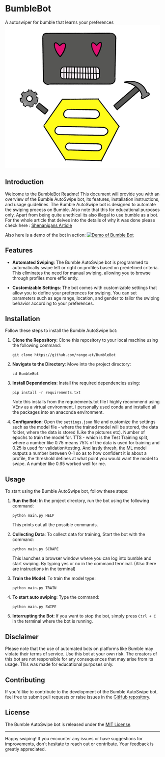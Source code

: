 # BumbleBot
A autoswiper for bumble that learns your preferences
![Bumble Bot Logo](/BumbleBotImage.png?raw=true)

## Introduction

Welcome to the BumbleBot Readme! This document will provide you with an overview of the Bumble AutoSwipe bot, its features, installation instructions, and usage guidelines. The Bumble AutoSwipe bot is designed to automate the swiping process on Bumble. Also note that this for educational purposes only. Apart from being quite unethical its also illegal to use bumble as a bot. For the whole article that delves into the details of why it was done please check here : [Shenanigans Article](https://www.shenanigans.blog/shenan/?shenan=bumblebot)

Also here is a demo of the bot in action:
[![Demo of Bumble Bot](https://img.youtube.com/vi/TggSPKmyDUY/0.jpg)](https://www.youtube.com/watch?v=TggSPKmyDUY)

## Features

- **Automated Swiping**: The Bumble AutoSwipe bot is programmed to automatically swipe left or right on profiles based on predefined criteria. This eliminates the need for manual swiping, allowing you to browse through profiles more efficiently.

- **Customizable Settings**: The bot comes with customizable settings that allow you to define your preferences for swiping. You can set parameters such as age range, location, and gender to tailor the swiping behavior according to your preferences.

## Installation

Follow these steps to install the Bumble AutoSwipe bot:

1. **Clone the Repository**: Clone this repository to your local machine using the following command:

   ```
   git clone https://github.com/range-et/BumbleBot
   ```

2. **Navigate to the Directory**: Move into the project directory:

   ```
   cd BumbleBot
   ```

3. **Install Dependencies**: Install the required dependencies using:

   ```
   pip install -r requirements.txt
   ```
   Note this installs from the requirements.txt file I highly recommend using VEnv as a virtual environment. I personally used conda and installed all the packages into an anaconda environment.

4. **Configuration**: Open the `settings.json` file and customize the settings such as the model file - where the trained model will be stored, the data folder, where the data is stored (Like the pictures etc). Number of epochs to train the model for. TTS - which is the Test Training split, where a number like 0.75 means 75% of the data is used for training and 0.25 is used for validation/testing. And lastly thresh, the ML model outputs a number between 0-1 so as to how confident it is about a profile, the threshold defines at what point you would want the model to swipe. A number like 0.65 worked well for me.


## Usage

To start using the Bumble AutoSwipe bot, follow these steps:

1. **Run the Bot**: In the project directory, run the bot using the following command:

   ```
   python main.py HELP
   ```
   This prints out all the possible commands.

1. **Collecting Data**: To collect data for training, Start the bot with the command:
    ```
    python main.py SCRAPE
    ```
    This launches a browser window where you can log into bumble and start swiping. By typing yes or no in the command terminal. (Also there are instructions in the terminal)

1. **Train the Model**: To train the model type:
    ```
    python main.py TRAIN
    ```

1. **To start auto swiping**: Type the command:
    ```
    python main.py SWIPE
    ```

1. **Interrupting the Bot**: If you want to stop the bot, simply press `Ctrl + C` in the terminal where the bot is running.

## Disclaimer

Please note that the use of automated bots on platforms like Bumble may violate their terms of service. Use this bot at your own risk. The creators of this bot are not responsible for any consequences that may arise from its usage. This was made for educational purposes only. 

## Contributing

If you'd like to contribute to the development of the Bumble AutoSwipe bot, feel free to submit pull requests or raise issues in the [GitHub repository](https://github.com/range-et/BumbleBot).

## License

The Bumble AutoSwipe bot is released under the [MIT License](LICENSE).

---

Happy swiping! If you encounter any issues or have suggestions for improvements, don't hesitate to reach out or contribute. Your feedback is greatly appreciated.
